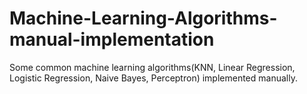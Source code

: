 # Machine-Learning-Algorithms-manual-implementation
Some common machine learning algorithms(KNN, Linear Regression, Logistic Regression, Naive Bayes, Perceptron) implemented manually.
